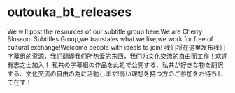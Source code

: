 # outouka_bt_releases
We will post the resources of our subtitle group here.We are Cherry Blossom Subtitles Group,we transtales what we like,we work for free of cultural exchange!Welcome people with ideals to join!
我们将在这里发布我们字幕组的资源，我们翻译我们所热爱的东西，我们为文化交流的自由而工作！欢迎有志之士加入！
私共の字幕組の作品を此処で公開する、私共が好きな物を翻訳する、文化交流の自由の為に活動します!高い理想を持つ方のご参加をお待ちして在す！
